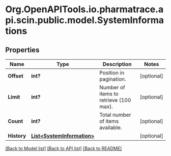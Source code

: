 # Org.OpenAPITools.io.pharmatrace.api.scin.public.model.SystemInformations
## Properties

Name | Type | Description | Notes
------------ | ------------- | ------------- | -------------
**Offset** | **int?** | Position in pagination. | [optional] 
**Limit** | **int?** | Number of items to retrieve (100 max). | [optional] 
**Count** | **int?** | Total number of items available. | [optional] 
**History** | [**List&lt;SystemInformation&gt;**](SystemInformation.md) |  | [optional] 

[[Back to Model list]](../README.md#documentation-for-models) [[Back to API list]](../README.md#documentation-for-api-endpoints) [[Back to README]](../README.md)

